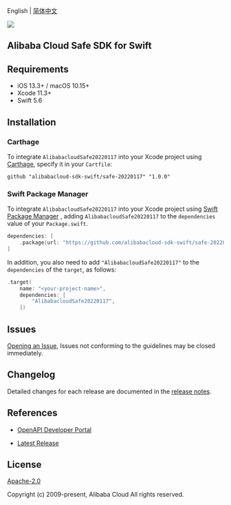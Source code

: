 English | [简体中文](README-CN.md)

![](https://aliyunsdk-pages.alicdn.com/icons/AlibabaCloud.svg)

## Alibaba Cloud Safe SDK for Swift

## Requirements

- iOS 13.3+ / macOS 10.15+
- Xcode 11.3+
- Swift 5.6

## Installation

### Carthage

To integrate `AlibabacloudSafe20220117` into your Xcode project using [Carthage](https://github.com/Carthage/Carthage), specify it in your `Cartfile`:

```ogdl
github "alibabacloud-sdk-swift/safe-20220117" "1.0.0"
```

### Swift Package Manager

To integrate `AlibabacloudSafe20220117` into your Xcode project using [Swift Package Manager](https://swift.org/package-manager/) , adding `AlibabacloudSafe20220117` to the `dependencies` value of your `Package.swift`.

```swift
dependencies: [
    .package(url: "https://github.com/alibabacloud-sdk-swift/safe-20220117.git", from: "1.0.0")
]
```

In addition, you also need to add `"AlibabacloudSafe20220117"` to the `dependencies` of the `target`, as follows:

```swift
.target(
    name: "<your-project-name>",
    dependencies: [
        "AlibabacloudSafe20220117",
    ])
```

## Issues

[Opening an Issue](https://github.com/alibabacloud-sdk-swift/safe-20220117/issues/new), Issues not conforming to the guidelines may be closed immediately.

## Changelog

Detailed changes for each release are documented in the [release notes](./ChangeLog.txt).

## References

* [OpenAPI Developer Portal](https://next.api.alibabacloud.com/home)
- [Latest Release](https://github.com/alibabacloud-sdk-swift/safe-20220117)

## License

[Apache-2.0](http://www.apache.org/licenses/LICENSE-2.0)

Copyright (c) 2009-present, Alibaba Cloud All rights reserved.
